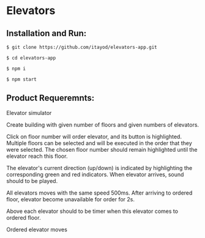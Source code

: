 # Elevators

## Installation and Run:
  ```
  $ git clone https://github.com/itayod/elevators-app.git
  
  $ cd elevators-app
  
  $ npm i
  
  $ npm start
  ```

## Product Requeremnts:

Elevator simulator

Create building with given number of floors and given numbers of elevаtors. 

Click on floor number will order elevator, and its button is highlighted.
Multiple floors can be selected and will be executed in the order that they were selected.
The chosen floor number should remain highlighted until the elevator reach this floor.

The elevator's current direction (up/down) is indicated by highlighting the corresponding green and red indicators.
When elevator arrives, sound should to be played.

All elevators moves with the same speed 500ms. 
After arriving to ordered floor, elevator become unavailable for order for 2s. 

Above each elevator should to be timer when this elevator comes to ordered floor.

Ordered elevator moves 
